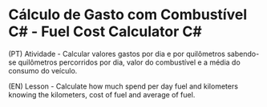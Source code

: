 # Cálculo de Gasto com Combustível C# - Fuel Cost Calculator C#

(PT) Atividade - Calcular valores gastos por dia e por quilômetros sabendo-se quilômetros percorridos por dia, 
valor do combustível e a média do consumo do veículo.

(EN) Lesson - Calculate how much spend per day fuel and kilometers knowing the kilometers, cost of fuel and average of fuel.
